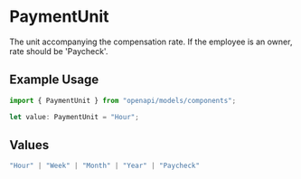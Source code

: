 # PaymentUnit

The unit accompanying the compensation rate. If the employee is an owner, rate should be 'Paycheck'.

## Example Usage

```typescript
import { PaymentUnit } from "openapi/models/components";

let value: PaymentUnit = "Hour";
```

## Values

```typescript
"Hour" | "Week" | "Month" | "Year" | "Paycheck"
```